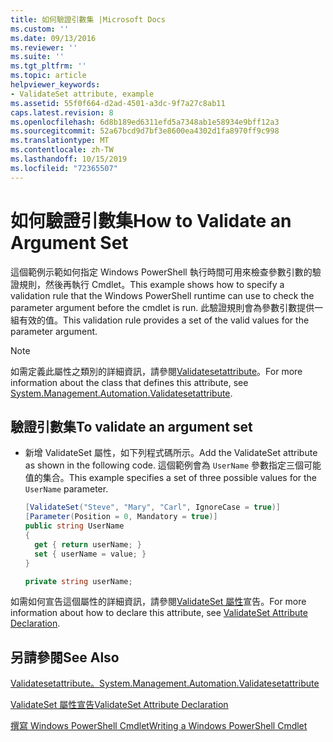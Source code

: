 ```yaml
---
title: 如何驗證引數集 |Microsoft Docs
ms.custom: ''
ms.date: 09/13/2016
ms.reviewer: ''
ms.suite: ''
ms.tgt_pltfrm: ''
ms.topic: article
helpviewer_keywords:
- ValidateSet attribute, example
ms.assetid: 55f0f664-d2ad-4501-a3dc-9f7a27c8ab11
caps.latest.revision: 8
ms.openlocfilehash: 6d8b189ed6311efd5a7348ab1e58934e9bff12a3
ms.sourcegitcommit: 52a67bcd9d7bf3e8600ea4302d1fa8970ff9c998
ms.translationtype: MT
ms.contentlocale: zh-TW
ms.lasthandoff: 10/15/2019
ms.locfileid: "72365507"
---
```

# <a name="how-to-validate-an-argument-set"></a><span data-ttu-id="f8199-102">如何驗證引數集</span><span class="sxs-lookup"><span data-stu-id="f8199-102">How to Validate an Argument Set</span></span>

<span data-ttu-id="f8199-103">這個範例示範如何指定 Windows PowerShell 執行時間可用來檢查參數引數的驗證規則，然後再執行 Cmdlet。</span><span class="sxs-lookup"><span data-stu-id="f8199-103">This example shows how to specify a validation rule that the Windows PowerShell runtime can use to check the parameter argument before the cmdlet is run.</span></span> <span data-ttu-id="f8199-104">此驗證規則會為參數引數提供一組有效的值。</span><span class="sxs-lookup"><span data-stu-id="f8199-104">This validation rule provides a set of the valid values for the parameter argument.</span></span>

> [!NOTE]
> <span data-ttu-id="f8199-105">如需定義此屬性之類別的詳細資訊，請參閱[Validatesetattribute](/dotnet/api/System.Management.Automation.ValidateSetAttribute)。</span><span class="sxs-lookup"><span data-stu-id="f8199-105">For more information about the class that defines this attribute, see [System.Management.Automation.Validatesetattribute](/dotnet/api/System.Management.Automation.ValidateSetAttribute).</span></span>

## <a name="to-validate-an-argument-set"></a><span data-ttu-id="f8199-106">驗證引數集</span><span class="sxs-lookup"><span data-stu-id="f8199-106">To validate an argument set</span></span>

- <span data-ttu-id="f8199-107">新增 ValidateSet 屬性，如下列程式碼所示。</span><span class="sxs-lookup"><span data-stu-id="f8199-107">Add the ValidateSet attribute as shown in the following code.</span></span> <span data-ttu-id="f8199-108">這個範例會為 `UserName` 參數指定三個可能值的集合。</span><span class="sxs-lookup"><span data-stu-id="f8199-108">This example specifies a set of three possible values for the `UserName` parameter.</span></span>

    ```csharp
    [ValidateSet("Steve", "Mary", "Carl", IgnoreCase = true)]
    [Parameter(Position = 0, Mandatory = true)]
    public string UserName
    {
      get { return userName; }
      set { userName = value; }
    }

    private string userName;
    ```

<span data-ttu-id="f8199-109">如需如何宣告這個屬性的詳細資訊，請參閱[ValidateSet 屬性](./validateset-attribute-declaration.md)宣告。</span><span class="sxs-lookup"><span data-stu-id="f8199-109">For more information about how to declare this attribute, see [ValidateSet Attribute Declaration](./validateset-attribute-declaration.md).</span></span>

## <a name="see-also"></a><span data-ttu-id="f8199-110">另請參閱</span><span class="sxs-lookup"><span data-stu-id="f8199-110">See Also</span></span>

[<span data-ttu-id="f8199-111">Validatesetattribute。</span><span class="sxs-lookup"><span data-stu-id="f8199-111">System.Management.Automation.Validatesetattribute</span></span>](/dotnet/api/System.Management.Automation.ValidateSetAttribute)

[<span data-ttu-id="f8199-112">ValidateSet 屬性宣告</span><span class="sxs-lookup"><span data-stu-id="f8199-112">ValidateSet Attribute Declaration</span></span>](./validateset-attribute-declaration.md)

[<span data-ttu-id="f8199-113">撰寫 Windows PowerShell Cmdlet</span><span class="sxs-lookup"><span data-stu-id="f8199-113">Writing a Windows PowerShell Cmdlet</span></span>](./writing-a-windows-powershell-cmdlet.md)
